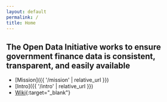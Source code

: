 ```yaml
---
layout: default
permalink: /
title: Home
---
```


## The Open Data Initiative works to ensure government finance data is consistent, transparent, and easily available
- [Mission]({{ '/mission' | relative_url }}) 
- [Intro]({{ '/intro' | relative_url }})   
- [Wiki](http://wiki.opendatainitiative.io){:target="_blank"}  


